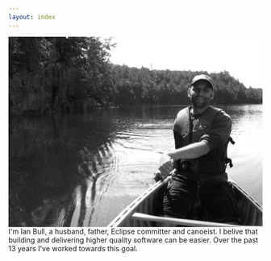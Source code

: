 ```yaml
---
layout: index
---
```


<img src="images/canoe1.jpg" style="width: 600px;" align="left"/> 
I'm Ian Bull, a husband, father, Eclipse committer and canoeist. I belive that building and delivering higher quality software can be easier. Over the past 13 years I've worked towards this goal.


